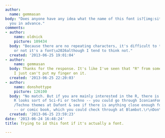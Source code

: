 ```yaml
---
author:
  name: gemmasan
body: "Does anyone have any idea what the name of this font is?[img:sites/default/files/old-images/storm_4596.png]\r\n\r\nThank
  you in advance."
comments:
- author:
    name: oldnick
    picture: 109434
  body: "Because there are no repeating characters, it's difficult to tell whether
    or not it's a font\u2026although I tend to think not."
  created: '2013-06-25 19:01:04'
- author:
    name: gemmasan
  body: Thanks for the response. It's like I've seen that "R" from somewhere else.
    I just can't put my finger on it.
  created: '2013-06-25 22:20:03'
- author:
    name: donshottype
    picture: 126100
  body: "No match. But if you are mainly interested in the R, there is some hope.
    R looks sort of Sci-Fi or techno -- you could go through IconianFonts or the Sci-Fi
    /Techno themes at Dafont & see if there is anything close enough for you to like
    -- or comic book, which you could check through at Blambot.\r\nDon\r\n"
  created: '2013-06-25 23:59:23'
date: '2013-06-24 16:48:24'
title: Trying to id this font if it's actually a font.

---
```

